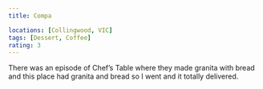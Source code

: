 ```yaml
---
title: Compa

locations: [Collingwood, VIC]
tags: [Dessert, Coffee]
rating: 3
---
```


There was an episode of Chef’s Table where they made granita with bread and this place had granita and bread so I went and it totally delivered.